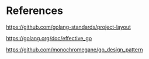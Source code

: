 # References

https://github.com/golang-standards/project-layout

https://golang.org/doc/effective_go

https://github.com/monochromegane/go_design_pattern
